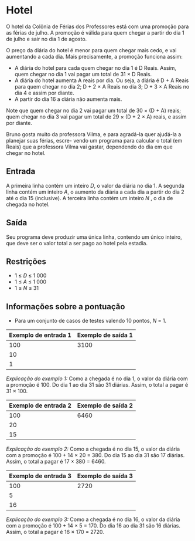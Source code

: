 # Hotel
O hotel da Colônia de Férias dos Professores está com uma promoção para as férias de julho. A
promoção é válida para quem chegar a partir do dia 1 de julho e sair no dia 1 de agosto.

O preço da diária do hotel é menor para quem chegar mais cedo, e vai aumentando a cada dia. Mais
precisamente, a promoção funciona assim:
- A diária do hotel para cada quem chegar no dia 1 é D Reais. Assim, quem chegar no dia 1
vai pagar um total de 31 × D Reais.
- A diária do hotel aumenta A reais por dia. Ou seja, a diária é D + A Reais para quem chegar
no dia 2; D + 2 × A Reais no dia 3; D + 3 × A Reais no dia 4 e assim por diante.
- A partir do dia 16 a diária não aumenta mais.

Note que quem chegar no dia 2 vai pagar um total de 30 × (D + A) reais; quem chegar no dia 3
vai pagar um total de 29 × (D + 2 × A) reais, e assim por diante.

Bruno gosta muito da professora Vilma, e para agradá-la quer ajudá-la a planejar suas férias, escre-
vendo um programa para calcular o total (em Reais) que a professora Vilma vai gastar, dependendo
do dia em que chegar no hotel.

## Entrada
A primeira linha contém um inteiro *D*, o valor da diária no dia 1. A segunda linha contém um
inteiro *A*, o aumento da diária a cada dia a partir do dia 2 até o dia 15 (inclusive). A terceira linha
contém um inteiro *N* , o dia de chegada no hotel.

## Saída
Seu programa deve produzir uma única linha, contendo um único inteiro, que deve ser o valor total
a ser pago ao hotel pela estadia.

## Restrições
- 1 ≤ *D* ≤ 1 000
- 1 ≤ *A* ≤ 1 000
- 1 ≤ *N* ≤ 31

## Informações sobre a pontuação
- Para um conjunto de casos de testes valendo 10 pontos, *N* = 1.

| Exemplo de entrada 1 | Exemplo de saída 1 |
| -------------------- | ------------------ |
| 100                  | 3100               |
| 10                   |                    |
| 1                    |                    |

*Explicação do exemplo 1:* Como a chegada é no dia 1, o valor da diária com a promoção é 100.
Do dia 1 ao dia 31 são 31 diárias. Assim, o total a pagar é 31 × 100.

| Exemplo de entrada 2 | Exemplo de saída 2 |
| -------------------- | ------------------ |
| 100                  | 6460               |
| 20                   |                    |
| 15                   |                    |

*Explicação do exemplo 2:* Como a chegada é no dia 15, o valor da diária com a promoção é
100 + 14 × 20 = 380. Do dia 15 ao dia 31 são 17 diárias. Assim, o total a pagar é 17 × 380
= 6460.

| Exemplo de entrada 3 | Exemplo de saída 3 |
| -------------------- | ------------------ |
| 100                  | 2720               |
| 5                    |                    |
| 16                   |                    |

*Explicação do exemplo 3:* Como a chegada é no dia 16, o valor da diária com a promoção é
100 + 14 × 5 = 170. Do dia 16 ao dia 31 são 16 diárias. Assim, o total a pagar é 16 × 170 =
2720.
